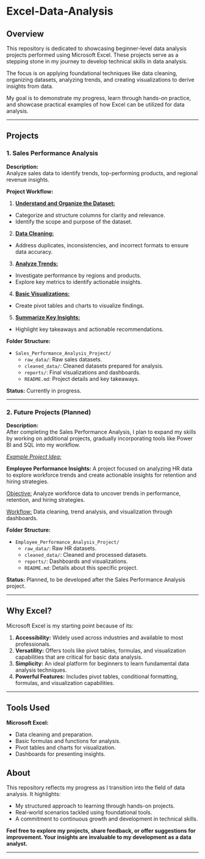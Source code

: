 # Excel-Data-Analysis

## **Overview**
This repository is dedicated to showcasing beginner-level data analysis projects performed using Microsoft Excel. These projects serve as a stepping stone in my journey to develop technical skills in data analysis.

The focus is on applying foundational techniques like data cleaning, organizing datasets, analyzing trends, and creating visualizations to derive insights from data.

My goal is to demonstrate my progress, learn through hands-on practice, and showcase practical examples of how Excel can be utilized for data analysis.

---

## **Projects**

### **1. Sales Performance Analysis**
**Description:**  
Analyze sales data to identify trends, top-performing products, and regional revenue insights.

**Project Workflow:**
1.  <ins> **Understand and Organize the Dataset:** </ins>
- Categorize and structure columns for clarity and relevance.
- Identify the scope and purpose of the dataset.
2. <ins> **Data Cleaning:** </ins>
- Address duplicates, inconsistencies, and incorrect formats to ensure data accuracy.
3. <ins> **Analyze Trends:** </ins>
- Investigate performance by regions and products.
- Explore key metrics to identify actionable insights.
4. <ins> **Basic Visualizations:** </ins>
- Create pivot tables and charts to visualize findings.
5. <ins> **Summarize Key Insights:** </ins>
- Highlight key takeaways and actionable recommendations.



**Folder Structure:**
- `Sales_Performance_Analysis_Project/`
  - `raw_data/`: Raw sales datasets.
  - `cleaned_data/`: Cleaned datasets prepared for analysis.
  - `reports/`: Final visualizations and dashboards.
  - `README.md`: Project details and key takeaways.

**Status:** Currently in progress.

---

### **2. Future Projects (Planned)**  
**Description:**  
After completing the Sales Performance Analysis, I plan to expand my skills by working on additional projects, gradually incorporating tools like Power BI and SQL into my workflow.

<ins>_Example Project Idea:_ </ins>

**Employee Performance Insights:** A project focused on analyzing HR data to explore workforce trends and create actionable insights for retention and hiring strategies.

<ins> Objective:</ins>   Analyze workforce data to uncover trends in performance, retention, and hiring strategies.

<ins> Workflow:</ins>   Data cleaning, trend analysis, and visualization through dashboards.


  **Folder Structure:**
 - `Employee_Performance_Analysis_Project/`
   - `raw_data/`: Raw HR datasets.
   - `cleaned_data/`: Cleaned and processed datasets.
   - `reports/`: Dashboards and visualizations.
   - `README.md`: Details about this specific project.

**Status:** Planned, to be developed after the Sales Performance Analysis project.

---

## **Why Excel?**
Microsoft Excel is my starting point because of its:

1. **Accessibility:** Widely used across industries and available to most professionals.
2. **Versatility:** Offers tools like pivot tables, formulas, and visualization capabilities that are critical for basic data analysis.
3. **Simplicity:** An ideal platform for beginners to learn fundamental data analysis techniques.
4. **Powerful Features:** Includes pivot tables, conditional formatting, formulas, and visualization capabilities.

---
## **Tools Used**
**Microsoft Excel:**
- Data cleaning and preparation.
- Basic formulas and functions for analysis.
- Pivot tables and charts for visualization.
- Dashboards for presenting insights.




## **About**

This repository reflects my progress as I transition into the field of data analysis. It highlights:

- My structured approach to learning through hands-on projects.
- Real-world scenarios tackled using foundational tools.
- A commitment to continuous growth and development in technical skills.


**Feel free to explore my projects, share feedback, or offer suggestions for improvement. Your insights are invaluable to my development as a data analyst.**

-----------------------









